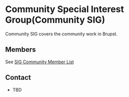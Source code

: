 # Community Special Interest Group(Community SIG)

Community SIG covers the community work in Brupst.

## Members

See [SIG Community Member List](./member-list.md)

## Contact

* TBD